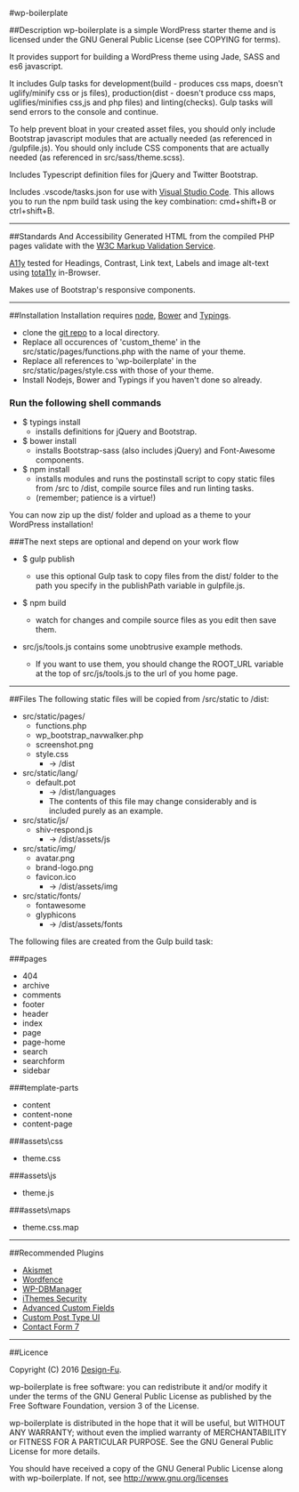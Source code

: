 #wp-boilerplate

##Description
wp-boilerplate is a simple WordPress starter theme and is licensed under the GNU General Public License (see COPYING for terms).

It provides support for building a WordPress theme using Jade, SASS and es6 javascript.

It includes Gulp tasks for development(build - produces css maps, doesn't uglify/minify css or js files), production(dist - doesn't produce css maps, uglifies/minifies css,js and php files) and linting(checks).
Gulp tasks will send errors to the console and continue.

To help prevent bloat in your created asset files, you should only include Bootstrap javascript modules that are actually needed (as referenced in /gulpfile.js).
You should only include CSS components that are actually needed (as referenced in src/sass/theme.scss).

Includes Typescript definition files for jQuery and Twitter Bootstrap.

Includes .vscode/tasks.json for use with [Visual Studio Code](https://code.visualstudio.com/). This allows you to run the npm build task using the key combination: cmd+shift+B or ctrl+shift+B.

---

##Standards And Accessibility
Generated HTML from the compiled PHP pages validate with the [W3C Markup Validation Service](https://validator.w3.org/).

[A11y](http://a11yproject.com/) tested for Headings, Contrast, Link text, Labels and image alt-text using [tota11y](https://github.com/Khan/tota11y) in-Browser.

Makes use of Bootstrap's responsive components.

---

##Installation
Installation requires [node](https://nodejs.org/en/), [Bower](https://bower.io/) and [Typings](https://github.com/typings/typings).

- clone the [git repo](https://github.com/lrs/wp-boilerplate.git) to a local directory.
- Replace all occurences of 'custom_theme' in the src/static/pages/functions.php with the name of your theme.
- Replace all references to 'wp-boilerplate' in the src/static/pages/style.css with those of your theme.
- Install Nodejs, Bower and Typings if you haven't done so already.

### Run the following shell commands
- $ typings install
  - installs definitions for jQuery and Bootstrap.
- $ bower install
  - installs Bootstrap-sass (also includes jQuery) and Font-Awesome components.
- $ npm install
  - installs modules and runs the postinstall script to copy static files from /src to /dist, compile source files and run linting tasks.
  - (remember; patience is a virtue!)

You can now zip up the dist/ folder and upload as a theme to your WordPress installation!

###The next steps are optional and depend on your work flow
- $ gulp publish
  - use this optional Gulp task to copy files from the dist/ folder to the path you specify in the publishPath variable in gulpfile.js.
- $ npm build
  - watch for changes and compile source files as you edit then save them.

- src/js/tools.js contains some unobtrusive example methods.
  - If you want to use them, you should change the ROOT_URL variable at the top of src/js/tools.js to the url of you home page.
---

##Files
The following static files will be copied from /src/static to /dist:
- src/static/pages/
  - functions.php
  - wp_bootstrap_navwalker.php
  - screenshot.png
  - style.css
    - -> /dist
- src/static/lang/
  - default.pot
    - -> /dist/languages
    - The contents of this file may change considerably and is included purely as an example.
- src/static/js/
  - shiv-respond.js
    - -> /dist/assets/js
- src/static/img/
  - avatar.png
  - brand-logo.png
  - favicon.ico
    - -> /dist/assets/img
- src/static/fonts/
  - fontawesome
  - glyphicons
    - -> /dist/assets/fonts

The following files are created from the Gulp build task:

###pages
- 404
- archive
- comments
- footer
- header
- index
- page
- page-home
- search
- searchform
- sidebar

###template-parts
- content
- content-none
- content-page

###assets\css
- theme.css

###assets\js
- theme.js

###assets\maps
- theme.css.map

---

##Recommended Plugins
- [Akismet](https://wordpress.org/plugins/akismet/)
- [Wordfence](https://wordpress.org/plugins/wordfence/)
- [WP-DBManager](https://wordpress.org/plugins/wp-dbmanager/)
- [iThemes Security](https://wordpress.org/plugins/better-wp-security/)
- [Advanced Custom Fields](https://wordpress.org/plugins/advanced-custom-fields/)
- [Custom Post Type UI](https://wordpress.org/plugins/custom-post-type-ui/)
- [Contact Form 7](https://wordpress.org/plugins/contact-form-7/)

---

##Licence

Copyright (C) 2016  [Design-Fu](http://design-fu.com/).

wp-boilerplate is free software: you can redistribute it and/or modify
it under the terms of the GNU General Public License as published by
the Free Software Foundation, version 3 of the License.

wp-boilerplate is distributed in the hope that it will be useful,
but WITHOUT ANY WARRANTY; without even the implied warranty of
MERCHANTABILITY or FITNESS FOR A PARTICULAR PURPOSE.  See the
GNU General Public License for more details.

You should have received a copy of the GNU General Public License
along with wp-boilerplate.  If not, see http://www.gnu.org/licenses